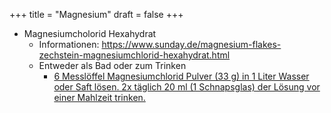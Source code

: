 +++
title = "Magnesium"
draft = false
+++

-   Magnesiumcholorid Hexahydrat
    -   Informationen: <https://www.sunday.de/magnesium-flakes-zechstein-magnesiumchlorid-hexahydrat.html>
    -   Entweder als Bad oder zum Trinken
        -   [6 Messlöffel Magnesiumchlorid Pulver (33 g) in 1 Liter Wasser oder Saft lösen. 2x täglich 20 ml (1 Schnapsglas) der Lösung vor einer Mahlzeit trinken.](https://www.eurapon.de/magnesiumchlorid-zum-einnehmen-trinken-pulver-15190615)

